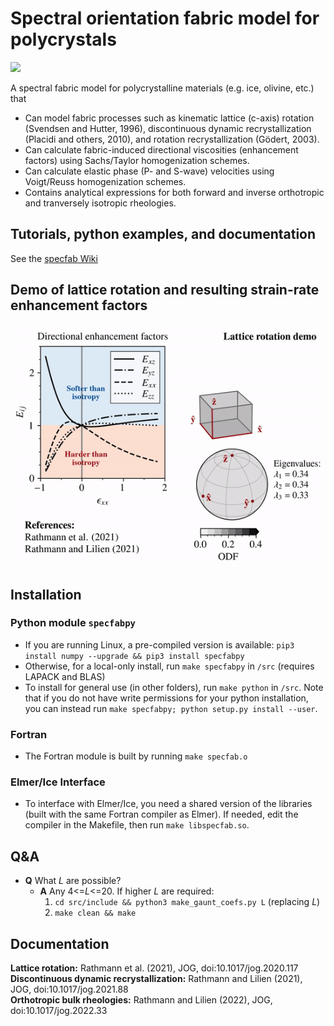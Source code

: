 # Spectral orientation fabric model for polycrystals

<img src="https://raw.githubusercontent.com/nicholasmr/specfab/main/images/logo.jpg" width="200">

A spectral fabric model for polycrystalline materials (e.g. ice, olivine, etc.) that 
- Can model fabric processes such as kinematic lattice (c-axis) rotation (Svendsen and
Hutter, 1996), discontinuous dynamic recrystallization (Placidi and others, 2010), and rotation recrystallization (Gödert, 2003).
- Can calculate fabric-induced directional viscosities (enhancement factors) using Sachs/Taylor homogenization schemes.
- Can calculate elastic phase (P- and S-wave) velocities using Voigt/Reuss homogenization schemes.
- Contains analytical expressions for both forward and inverse orthotropic and tranversely isotropic rheologies.

## Tutorials, python examples, and documentation
See the [specfab Wiki](https://github.com/nicholasmr/specfab/wiki)

## Demo of lattice rotation and resulting strain-rate enhancement factors
![image](demo/cube-crush-animation/cube-crush.gif)

## Installation
### Python module `specfabpy`
- If you are running Linux, a pre-compiled version is available: `pip3 install numpy --upgrade && pip3 install specfabpy`
- Otherwise, for a local-only install, run `make specfabpy` in `/src` (requires LAPACK and BLAS)
- To install for general use (in other folders), run `make python` in `/src`. Note that if you do not have write permissions for your python installation, you can instead run `make specfabpy; python setup.py install --user`.

### Fortran
- The Fortran module is built by running `make specfab.o`

### Elmer/Ice Interface
- To interface with Elmer/Ice, you need a shared version of the libraries (built with the same Fortran compiler as Elmer). If needed, edit the compiler in the Makefile, then run `make libspecfab.so`.

## Q&A
- **Q** What *L* are possible?
  - **A** Any 4<=*L*<=20. If higher *L* are required:
    1. `cd src/include && python3 make_gaunt_coefs.py L` (replacing *L*)
    2. `make clean && make`

## Documentation
**Lattice rotation:** Rathmann et al. (2021), JOG, doi:10.1017/jog.2020.117 <br>
**Discontinuous dynamic recrystallization:** Rathmann and Lilien (2021), JOG, doi:10.1017/jog.2021.88 <br>
**Orthotropic bulk rheologies:** Rathmann and Lilien (2022), JOG, doi:10.1017/jog.2022.33
